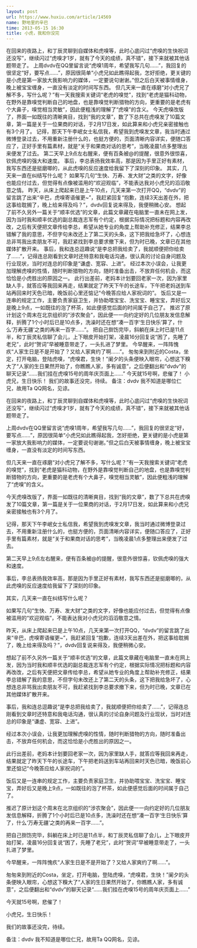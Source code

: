 ```yaml
---
layout: post
url: https://www.huxiu.com/article/14569
name: 野地里的辛巴
time: 2013-05-15 16:30
title: 小虎，我和你没完
---
```

在回来的夜路上，和丁辰灵聊到自媒体和虎嗅等，此时心底闪过“虎嗅的生快祝词还没写”，继续闪过“虎嗅才1岁，就有了今天的成绩，真不错”，接下来就被其他话题带走了。 上周dvdv在QQ里留言说“虎嗅1周年，希望我写几句……”，我回复的很坚定“好，要写点……”，原因很简单“小虎兄如此瞧得起我，怎好拒绝，更关键的是小虎是第一家放大我影响力的媒体，一定要说句谢谢。”但之后白天被事情缠身，晚上被宝宝缠身，一直没有淡定的时间写东西。 但几天来一直在琢磨“对小虎兄了解不多，写什么呢？”有一天我搜索关键词“老虎的嗅觉”，找到“老虎是猫科动物，在野外是靠嗅觉判断自己的地盘，也是靠嗅觉判断猎物的方向，更重要的是老虎有个大鼻子，嗅觉相当灵敏”，因此便粗浅的理解了“虎嗅”的含义。 今天虎嗅改版了，界面一如既往的清晰爽目，找到“我的文章”，数了下总共在虎嗅发了10篇文章，第一篇是关于一位果商的对话，于2月17日发，如此算来和小虎兄亲密接触也有3个月了。 记得，那天下午李岷女士私信我，希望我到虎嗅发文章，我当时通过微博登录过去，不用重新注册什么的，也挺方便的，页面清晰内容详实，便随口答应了，正好手里有篇素材，就是“关于和果商对话的思考”，当晚凌晨1点多整理出来便发了过去。 第二天早上9点左右醒来，便有百条被@的提醒，很意外很惊喜，钦佩虎嗅的强大和速度。 事后，李总表扬我效率高，那是因为手里正好有素材，我写东西还是挺磨唧的，从此虎嗅的反应速度给我留下了深刻的印象。 其实，几天来一直在纠结写什么呢？ 如果写几句“生快、万寿、发大财”之类的文字，好像也能应付过去，但觉得有点像被滥用的“欢迎观临”，不能表达我对小虎兄的滔滔敬意之情。 昨天，从床上爬起来已是上午10点，几天来第一次打开QQ，“dvdv”的留言跳了出来“辛巴，虎嗅寄语催更~”，我赶紧回复“抱歉，连续3天出差在外，把这事给耽搁了，晚上给来得及吗？”，dvdv回复说来得及，我便稍微心安。 想起了前不久另外一篇关于“顺丰优选”的文章，此篇文章藏在电脑里一直未在网上发，因为当时我和顺丰优选的副总裁连志军有个约定，根据实际情况把标题和内容再改改，之后有天便把文章传给李总，希望从她专业的角度上帮助补充修正，结果李总错解了我的意思，不但字句未改还上了第二天的头条，这下把我给急坏了，心想连总非骂我出卖朋友不可，我赶紧找到李总要求撤下来，但为时已晚，文章已在其他媒体扩散开来。 事后，我和连总逗趣说“是李总把我给卖了，我就顺便把你给卖了……”，记得连总刚看到文章时还特意和我电话沟通，很认真的讨论自身问题及行业现状，当时对连总的印象是“谦虚、宽容、上进”。 经过本次小误会，让我更加理解虎嗅的性情，随时判断猎物的方向，随时准备出击，不放弃任何机会，而这恰恰是小虎胜出的原因之一。 此行出差前，老妈本计划要回老家一次，因为家里缺人手，就答应等我回来再走，结果就定了昨天下午的长途车，下午把老妈送到车站再回来时天色已暗，晚饭前心里还惦记“今晚答应给人家祝词的”。 饭后又是一连串的规定工作，主要负责家庭卫生，并协助喂宝宝、洗宝宝、睡宝宝，弄好后又是晚上9点，一如既往的泡了杯茶，如此便感觉后面的时间属于自己了。 推迟了原计划这个周末在北京组织的“涉农聚会”，因此便一一向约定好的几位朋友发信息解释，折腾了1个小时后已是10点多，洗澡时还在想“凑一百字‘生日快乐’算了，什么‘万寿无疆’之类的再来一百字……”。 把自己捯饬完毕，斜躺在床上时已是11点半，和丁辰灵私信聊了会儿，上下眼皮开始打架，凌晨16分回复说“困了，先睡了老兄”，此时“贺词”早被睡意带走了，一头扎进了梦里。 今早醒来，一阵阵愧疚“人家生日是不是开始了？又给人家爽约了啊……”。 匆匆来到附近的Costa，坐定，打开电脑，登陆虎嗅，“虎嗅君，生快！”阑夕的头条便映入眼帘，心想这下糗大了“人家的生日果然开始了，你瞧瞧人家，多有诚意”，之后便翻出和“dvdv”的聊天记录“……我们挂在虎嗅15号的周年庆页面上……” 今天就15号啊，悲催了！ 小虎兄，生日快乐！ 我们的故事还没完，待续。 备注：dvdv 我不知道是哪位仁兄，故用Ta QQ网名，见谅。

在回来的夜路上，和丁辰灵聊到自媒体和虎嗅等，此时心底闪过“虎嗅的生快祝词还没写”，继续闪过“虎嗅才1岁，就有了今天的成绩，真不错”，接下来就被其他话题带走了。

上周dvdv在QQ里留言说“虎嗅1周年，希望我写几句……”，我回复的很坚定“好，要写点……”，原因很简单“小虎兄如此瞧得起我，怎好拒绝，更关键的是小虎是第一家放大我影响力的媒体，一定要说句谢谢。”但之后白天被事情缠身，晚上被宝宝缠身，一直没有淡定的时间写东西。

但几天来一直在琢磨“对小虎兄了解不多，写什么呢？”有一天我搜索关键词“老虎的嗅觉”，找到“老虎是猫科动物，在野外是靠嗅觉判断自己的地盘，也是靠嗅觉判断猎物的方向，更重要的是老虎有个大鼻子，嗅觉相当灵敏”，因此便粗浅的理解了“虎嗅”的含义。

今天虎嗅改版了，界面一如既往的清晰爽目，找到“我的文章”，数了下总共在虎嗅发了10篇文章，第一篇是关于一位果商的对话，于2月17日发，如此算来和小虎兄亲密接触也有3个月了。

记得，那天下午李岷女士私信我，希望我到虎嗅发文章，我当时通过微博登录过去，不用重新注册什么的，也挺方便的，页面清晰内容详实，便随口答应了，正好手里有篇素材，就是“关于和果商对话的思考”，当晚凌晨1点多整理出来便发了过去。

第二天早上9点左右醒来，便有百条被@的提醒，很意外很惊喜，钦佩虎嗅的强大和速度。

事后，李总表扬我效率高，那是因为手里正好有素材，我写东西还是挺磨唧的，从此虎嗅的反应速度给我留下了深刻的印象。

其实，几天来一直在纠结写什么呢？

如果写几句“生快、万寿、发大财”之类的文字，好像也能应付过去，但觉得有点像被滥用的“欢迎观临”，不能表达我对小虎兄的滔滔敬意之情。

昨天，从床上爬起来已是上午10点，几天来第一次打开QQ，“dvdv”的留言跳了出来“辛巴，虎嗅寄语催更~”，我赶紧回复“抱歉，连续3天出差在外，把这事给耽搁了，晚上给来得及吗？”，dvdv回复说来得及，我便稍微心安。

想起了前不久另外一篇关于“顺丰优选”的文章，此篇文章藏在电脑里一直未在网上发，因为当时我和顺丰优选的副总裁连志军有个约定，根据实际情况把标题和内容再改改，之后有天便把文章传给李总，希望从她专业的角度上帮助补充修正，结果李总错解了我的意思，不但字句未改还上了第二天的头条，这下把我给急坏了，心想连总非骂我出卖朋友不可，我赶紧找到李总要求撤下来，但为时已晚，文章已在其他媒体扩散开来。

事后，我和连总逗趣说“是李总把我给卖了，我就顺便把你给卖了……”，记得连总刚看到文章时还特意和我电话沟通，很认真的讨论自身问题及行业现状，当时对连总的印象是“谦虚、宽容、上进”。

经过本次小误会，让我更加理解虎嗅的性情，随时判断猎物的方向，随时准备出击，不放弃任何机会，而这恰恰是小虎胜出的原因之一。

此行出差前，老妈本计划要回老家一次，因为家里缺人手，就答应等我回来再走，结果就定了昨天下午的长途车，下午把老妈送到车站再回来时天色已暗，晚饭前心里还惦记“今晚答应给人家祝词的”。

饭后又是一连串的规定工作，主要负责家庭卫生，并协助喂宝宝、洗宝宝、睡宝宝，弄好后又是晚上9点，一如既往的泡了杯茶，如此便感觉后面的时间属于自己了。

推迟了原计划这个周末在北京组织的“涉农聚会”，因此便一一向约定好的几位朋友发信息解释，折腾了1个小时后已是10点多，洗澡时还在想“凑一百字‘生日快乐’算了，什么‘万寿无疆’之类的再来一百字……”。

把自己捯饬完毕，斜躺在床上时已是11点半，和丁辰灵私信聊了会儿，上下眼皮开始打架，凌晨16分回复说“困了，先睡了老兄”，此时“贺词”早被睡意带走了，一头扎进了梦里。

今早醒来，一阵阵愧疚“人家生日是不是开始了？又给人家爽约了啊……”。

匆匆来到附近的Costa，坐定，打开电脑，登陆虎嗅，“虎嗅君，生快！”阑夕的头条便映入眼帘，心想这下糗大了“人家的生日果然开始了，你瞧瞧人家，多有诚意”，之后便翻出和“dvdv”的聊天记录“……我们挂在虎嗅15号的周年庆页面上……”

今天就15号啊，悲催了！

小虎兄，生日快乐！

我们的故事还没完，待续。

备注：dvdv 我不知道是哪位仁兄，故用Ta QQ网名，见谅。

